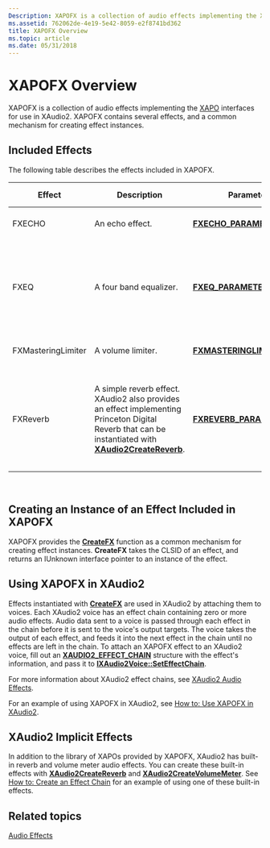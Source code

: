 ```yaml
---
Description: XAPOFX is a collection of audio effects implementing the XAPO interfaces for use in XAudio2. XAPOFX contains several effects, and a common mechanism for creating effect instances.
ms.assetid: 762062de-4e19-5e42-8059-e2f8741bd362
title: XAPOFX Overview
ms.topic: article
ms.date: 05/31/2018
---
```


# XAPOFX Overview

XAPOFX is a collection of audio effects implementing the [XAPO](xapo-overview.md) interfaces for use in XAudio2. XAPOFX contains several effects, and a common mechanism for creating effect instances.

## Included Effects

The following table describes the effects included in XAPOFX. 

| Effect             | Description                                                                                                                                                                                           | Parameter Structure                                                     | Parameter Constants                                              | Requirements                                                                                                              |
|--------------------|-------------------------------------------------------------------------------------------------------------------------------------------------------------------------------------------------------|-------------------------------------------------------------------------|------------------------------------------------------------------|---------------------------------------------------------------------------------------------------------------------------|
| FXECHO             | An echo effect.                                                                                                                                                                                       | [**FXECHO\_PARAMETERS**](/windows/desktop/api/xapofx/ns-xapofx-fxecho_parameters)                         | [**FXECHO Constants**](fxecho-constants.md)                     | Only supports FLOAT32 audio formats.                                                                                      |
| FXEQ               | A four band equalizer.                                                                                                                                                                                | [**FXEQ\_PARAMETERS**](/windows/desktop/api/xapofx/ns-xapofx-fxeq_parameters)                             | [**FXEQ Constants**](fxeq-constants.md)                         | Only supports FLOAT32 audio formats. The sample rate must be between 22,000 Hz and 48,000 Hz.                             |
| FXMasteringLimiter | A volume limiter.                                                                                                                                                                                     | [**FXMASTERINGLIMITER\_PARAMETERS**](/windows/desktop/api/xapofx/ns-xapofx-fxmasteringlimiter_parameters) | [**FXMASTERINGLIMIT Constants**](fxmasteringlimit-constants.md) | Only supports FLOAT32 audio formats.                                                                                      |
| FXReverb           | A simple reverb effect.<br/> XAudio2 also provides an effect implementing Princeton Digital Reverb that can be instantiated with [**XAudio2CreateReverb**](/windows/desktop/api/xaudio2fx/nf-xaudio2fx-xaudio2createreverb).<br/> | [**FXREVERB\_PARAMETERS**](/windows/desktop/api/xapofx/ns-xapofx-fxreverb_parameters)                     | [**FXREVERB Constants**](fxreverb-constants.md)                 | Only supports FLOAT32 audio formats. Also, it only supports mono input to mono output, and stereo input to stereo output. |



 

## Creating an Instance of an Effect Included in XAPOFX

XAPOFX provides the [**CreateFX**](/windows/desktop/api/XAPOFX/nf-xapofx-createfx) function as a common mechanism for creating effect instances. **CreateFX** takes the CLSID of an effect, and returns an IUnknown interface pointer to an instance of the effect.

## Using XAPOFX in XAudio2

Effects instantiated with [**CreateFX**](/windows/desktop/api/XAPOFX/nf-xapofx-createfx) are used in XAudio2 by attaching them to voices. Each XAudio2 voice has an effect chain containing zero or more audio effects. Audio data sent to a voice is passed through each effect in the chain before it is sent to the voice's output targets. The voice takes the output of each effect, and feeds it into the next effect in the chain until no effects are left in the chain. To attach an XAPOFX effect to an XAudio2 voice, fill out an [**XAUDIO2\_EFFECT\_CHAIN**](/windows/desktop/api/xaudio2/ns-xaudio2-xaudio2_effect_chain) structure with the effect's information, and pass it to [**IXAudio2Voice::SetEffectChain**](https://msdn.microsoft.com/library/Ee418594(v=VS.85).aspx).

For more information about XAudio2 effect chains, see [XAudio2 Audio Effects](xaudio2-audio-effects.md).

For an example of using XAPOFX in XAudio2, see [How to: Use XAPOFX in XAudio2](how-to--use-xapofx-in-xaudio2.md).

## XAudio2 Implicit Effects

In addition to the library of XAPOs provided by XAPOFX, XAudio2 has built-in reverb and volume meter audio effects. You can create these built-in effects with [**XAudio2CreateReverb**](/windows/desktop/api/xaudio2fx/nf-xaudio2fx-xaudio2createreverb) and [**XAudio2CreateVolumeMeter**](/windows/desktop/api/xaudio2fx/nf-xaudio2fx-xaudio2createvolumemeter). See [How to: Create an Effect Chain](how-to--create-an-effect-chain.md) for an example of using one of these built-in effects.

## Related topics

<dl> <dt>

[Audio Effects](audio-effects.md)
</dt> </dl>

 

 




